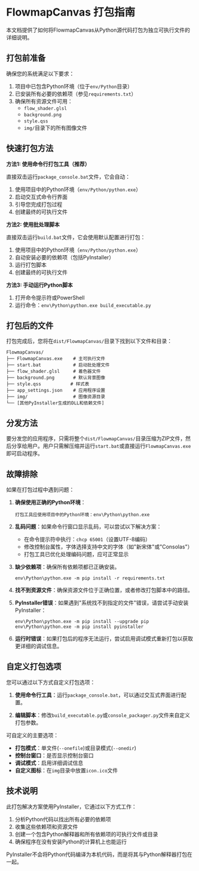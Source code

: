 # FlowmapCanvas 打包指南

本文档提供了如何将FlowmapCanvas从Python源代码打包为独立可执行文件的详细说明。

## 打包前准备

确保您的系统满足以下要求：

1. 项目中已包含Python环境（位于`env/Python`目录）
2. 已安装所有必要的依赖项（参见`requirements.txt`）
3. 确保所有资源文件可用：
   - `flow_shader.glsl`
   - `background.png`
   - `style.qss`
   - `img/`目录下的所有图像文件

## 快速打包方法

**方法1: 使用命令行打包工具（推荐）**

直接双击运行`package_console.bat`文件，它会自动：
1. 使用项目中的Python环境（`env/Python/python.exe`）
2. 启动交互式命令行界面
3. 引导您完成打包过程
4. 创建最终的可执行文件

**方法2: 使用批处理脚本**

直接双击运行`build.bat`文件，它会使用默认配置进行打包：
1. 使用项目中的Python环境（`env/Python/python.exe`）
2. 自动安装必要的依赖项（包括PyInstaller）
3. 运行打包脚本
4. 创建最终的可执行文件

**方法3: 手动运行Python脚本**

1. 打开命令提示符或PowerShell
2. 运行命令：`env\Python\python.exe build_executable.py`

## 打包后的文件

打包完成后，您将在`dist/FlowmapCanvas/`目录下找到以下文件和目录：

```
FlowmapCanvas/
├── FlowmapCanvas.exe    # 主可执行文件
├── start.bat            # 启动批处理文件
├── flow_shader.glsl     # 着色器文件
├── background.png       # 默认背景图像
├── style.qss           # 样式表
├── app_settings.json    # 应用程序设置
├── img/                 # 图像资源目录
└── [其他PyInstaller生成的DLL和依赖文件]
```

## 分发方法

要分发您的应用程序，只需将整个`dist/FlowmapCanvas/`目录压缩为ZIP文件，然后分享给用户。用户只需解压缩并运行`start.bat`或直接运行`FlowmapCanvas.exe`即可启动程序。

## 故障排除

如果在打包过程中遇到问题：

1. **确保使用正确的Python环境**：
   ```
   打包工具应使用项目中的Python环境：env\Python\python.exe
   ```

2. **乱码问题**：如果命令行窗口显示乱码，可以尝试以下解决方案：
   - 在命令提示符中执行：`chcp 65001`（设置UTF-8编码）
   - 修改控制台属性，字体选择支持中文的字体（如"新宋体"或"Consolas"）
   - 打包工具已优化处理编码问题，应可正常显示

3. **缺少依赖项**：确保所有依赖项都已正确安装。
   ```
   env\Python\python.exe -m pip install -r requirements.txt
   ```

4. **找不到资源文件**：确保资源文件位于正确位置，或者修改打包脚本中的路径。

5. **PyInstaller错误**：如果遇到"系统找不到指定的文件"错误，请尝试手动安装PyInstaller：
   ```
   env\Python\python.exe -m pip install --upgrade pip
   env\Python\python.exe -m pip install pyinstaller
   ```

6. **运行时错误**：如果打包后的程序无法运行，尝试启用调试模式重新打包以获取更详细的调试信息。

## 自定义打包选项

您可以通过以下方式自定义打包选项：

1. **使用命令行工具**：运行`package_console.bat`，可以通过交互式界面进行配置。

2. **编辑脚本**：修改`build_executable.py`或`console_packager.py`文件来自定义打包参数。

可自定义的主要选项：
- **打包模式**：单文件(`--onefile`)或目录模式(`--onedir`)
- **控制台窗口**：是否显示控制台窗口
- **调试模式**：启用详细调试信息
- **自定义图标**：在`img`目录中放置`icon.ico`文件

## 技术说明

此打包解决方案使用PyInstaller，它通过以下方式工作：

1. 分析Python代码以找出所有必要的依赖项
2. 收集这些依赖项和资源文件
3. 创建一个包含Python解释器和所有依赖项的可执行文件或目录
4. 确保程序在没有安装Python的计算机上也能运行

PyInstaller不会将Python代码编译为本机代码，而是将其与Python解释器打包在一起。 